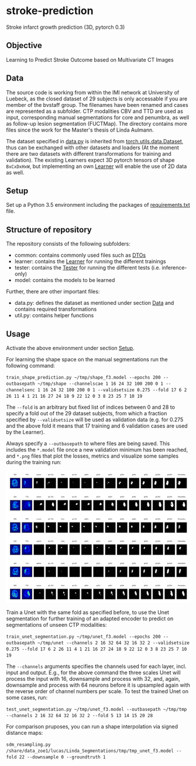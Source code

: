 # stroke-prediction
Stroke infarct growth prediction (3D, pytorch 0.3)

## Objective
Learning to Predict Stroke Outcome based on Multivariate CT Images

## Data
The source code is working from within the IMI network at University of Luebeck, as the closed dataset of 29 subjects is only accessable if you are member of the bvstaff group. The filenames have been renamed and cases are represented as a subfolder. CTP modalities CBV and TTD are used as input, corresponding manual segmentations for core and penumbra, as well as follow-up lesion segmentation (FUCTMap). The directory contains more files since the work for the Master's thesis of Linda Aulmann.

The dataset specified in [data.py](common/data.py) is inherited from [torch.utils.data.Dataset](https://pytorch.org/docs/stable/_modules/torch/utils/data/dataset.html#Dataset), thus can be exchanged with other datasets and loaders (At the moment there are two datasets with different transformations for training and validation). The existing Learners expect 3D pytorch tensors of shape `BxCxDxHxW`, but implementing an own [Learner](learner/Learner.py) will enable the use of 2D data as well.

## Setup
Set up a Python 3.5 environment including the packages of [requirements.txt](requirements.txt) file.

## Structure of repository
The repository consists of the following subfolders:
- common: contains commonly used files such as [DTOs](common/dto/Dto.py)
- learner: contains the [Learner](learner/Learner.py) for running the different trainings
- tester: contains the [Tester](tester/Tester.py) for running the different tests (i.e. inference-only)
- model: contains the models to be learned

Further, there are other important files:
- data.py: defines the dataset as mentioned under section [Data](README.md#data) and contains required transformations
- util.py: contains helper functions

## Usage
Activate the above environment under section [Setup](README.md#setup).

For learning the shape space on the manual segmentations run the following command:

`train_shape_prediction.py ~/tmp/shape_f3.model --epochs 200 --outbasepath ~/tmp/shape --channelscae 1 16 24 32 100 200 0 1 --channelsenc 1 16 24 32 100 200 0 1 --validsetsize 0.275 --fold 17 6 2 26 11 4 1 21 16 27 24 18 9 22 12 0 3 8 23 25 7 10 19`

The `--fold` is an arbitrary but fixed list of indices between 0 and 28 to specify a fold out of the 29 dataset subjects, from which a fraction specified by `--validsetsize` will be used as validation data (e.g. for 0.275 and the above fold it means that 17 training and 6 validation cases are used by the Learner).

Always specify a `--outbasepath` to where files are being saved. This includes the `*.model` file once a new validation minimum has been reached, and `*.png` files that plot the losses, metrics and visualize some samples during the training run:

![](sample_output.png)

Train a Unet with the same fold as specified before, to use the Unet segmentation for further training of an adapted encoder to predict on segmentations of unseen CTP modalities:

`train_unet_segmentation.py ~/tmp/unet_f3.model --epochs 200 --outbasepath ~/tmp/unet --channels 2 16 32 64 32 16 32 2 --validsetsize 0.275 --fold 17 6 2 26 11 4 1 21 16 27 24 18 9 22 12 0 3 8 23 25 7 10 19`

The `--channels` arguments specifies the channels used for each layer, incl. input and output. E.g., for the above command the three scales Unet will process the input with 16, downsample and process with 32, and, again, downsample and process with 64 neurons before it is upsampled again with the reverse order of channel numbers per scale. To test the trained Unet on some cases, run:

`test_unet_segmentation.py ~/tmp/unet_f3.model --outbasepath ~/tmp/tmp --channels 2 16 32 64 32 16 32 2 --fold 5 13 14 15 20 28`

For comparison pruposes, you can run a shape interpolation via signed distance maps:

`sdm_resampling.py /share/data_zoe1/lucas/Linda_Segmentations/tmp/tmp_unet_f3.model --fold 22 --downsample 0 --groundtruth 1`


